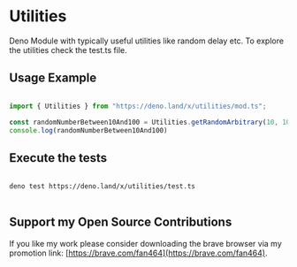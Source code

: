 
# Utilities

Deno Module with typically useful utilities like random delay etc. 
To explore the utilities check the test.ts file.

## Usage Example 
```ts

import { Utilities } from "https://deno.land/x/utilities/mod.ts";

const randomNumberBetween10And100 = Utilities.getRandomArbitrary(10, 100)
console.log(randomNumberBetween10And100)


```
## Execute the tests
```sh
  
deno test https://deno.land/x/utilities/test.ts
  
``` 
  

## Support my Open Source Contributions  

If you like my work please consider downloading the brave browser via my promotion link: [https://brave.com/fan464](https://brave.com/fan464).  

![![](https://brave.com/fan464/)](https://brave.com/wp-content/uploads/2019/01/logotype-full-color.svg)
